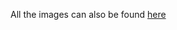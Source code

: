 All the images can also be found [here](https://public.tableau.com/profile/jason1420#!/vizhome/ChicagoSpeedCameraViolationandCrashes/Dashboard1)
